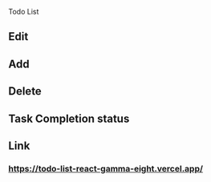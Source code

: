 Todo List 

## Edit
## Add
## Delete
## Task Completion status

## Link

### https://todo-list-react-gamma-eight.vercel.app/
